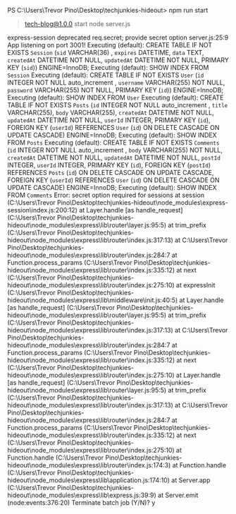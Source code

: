 <!-- error msg -->
PS C:\Users\Trevor Pino\Desktop\techjunkies-hideout> npm run start

> tech-blog@1.0.0 start
> node server.js

express-session deprecated req.secret; provide secret option server.js:25:9
App listening on port 3001!
Executing (default): CREATE TABLE IF NOT EXISTS `Session` (`sid` VARCHAR(36) , `expires` DATETIME, `data` TEXT, `createdAt` DATETIME NOT NULL, `updatedAt` DATETIME NOT NULL, PRIMARY KEY (`sid`)) ENGINE=InnoDB;
Executing (default): SHOW INDEX FROM `Session`
Executing (default): CREATE TABLE IF NOT EXISTS `User` (`id` INTEGER NOT NULL auto_increment , `username` VARCHAR(255) NOT NULL, `password` VARCHAR(255) NOT NULL, PRIMARY KEY (`id`)) ENGINE=InnoDB;
Executing (default): SHOW INDEX FROM `User`
Executing (default): CREATE TABLE IF NOT EXISTS `Posts` (`id` INTEGER NOT NULL auto_increment , `title` VARCHAR(255), `body` VARCHAR(255), `createdAt` DATETIME NOT NULL, `updatedAt` DATETIME NOT NULL, `userId` INTEGER, PRIMARY KEY (`id`), FOREIGN KEY (`userId`) REFERENCES `User` (`id`) ON DELETE CASCADE ON UPDATE CASCADE) ENGINE=InnoDB;
Executing (default): SHOW INDEX FROM `Posts`
Executing (default): CREATE TABLE IF NOT EXISTS `Comments` (`id` INTEGER NOT NULL auto_increment , `body` VARCHAR(255) NOT NULL, `createdAt` DATETIME NOT NULL, `updatedAt` DATETIME NOT NULL, `postId` INTEGER, `userId` INTEGER, PRIMARY KEY (`id`), FOREIGN KEY (`postId`) REFERENCES `Posts` (`id`) ON DELETE CASCADE ON UPDATE CASCADE, FOREIGN KEY (`userId`) 
REFERENCES `User` (`id`) ON DELETE CASCADE ON UPDATE CASCADE) ENGINE=InnoDB;
Executing (default): SHOW INDEX FROM `Comments`
Error: secret option required for sessions
    at session (C:\Users\Trevor Pino\Desktop\techjunkies-hideout\node_modules\express-session\index.js:200:12)
    at Layer.handle [as handle_request] (C:\Users\Trevor Pino\Desktop\techjunkies-hideout\node_modules\express\lib\router\layer.js:95:5)
    at trim_prefix (C:\Users\Trevor Pino\Desktop\techjunkies-hideout\node_modules\express\lib\router\index.js:317:13)
    at C:\Users\Trevor Pino\Desktop\techjunkies-hideout\node_modules\express\lib\router\index.js:284:7
    at Function.process_params (C:\Users\Trevor Pino\Desktop\techjunkies-hideout\node_modules\express\lib\router\index.js:335:12)
    at next (C:\Users\Trevor Pino\Desktop\techjunkies-hideout\node_modules\express\lib\router\index.js:275:10)
    at expressInit (C:\Users\Trevor Pino\Desktop\techjunkies-hideout\node_modules\express\lib\middleware\init.js:40:5)
    at Layer.handle [as handle_request] (C:\Users\Trevor Pino\Desktop\techjunkies-hideout\node_modules\express\lib\router\layer.js:95:5)
    at trim_prefix (C:\Users\Trevor Pino\Desktop\techjunkies-hideout\node_modules\express\lib\router\index.js:317:13)
    at C:\Users\Trevor Pino\Desktop\techjunkies-hideout\node_modules\express\lib\router\index.js:284:7
    at Function.process_params (C:\Users\Trevor Pino\Desktop\techjunkies-hideout\node_modules\express\lib\router\index.js:335:12)
    at next (C:\Users\Trevor Pino\Desktop\techjunkies-hideout\node_modules\express\lib\router\index.js:275:10)
    at Layer.handle [as handle_request] (C:\Users\Trevor Pino\Desktop\techjunkies-hideout\node_modules\express\lib\router\layer.js:95:5)
    at trim_prefix (C:\Users\Trevor Pino\Desktop\techjunkies-hideout\node_modules\express\lib\router\index.js:317:13)
    at C:\Users\Trevor Pino\Desktop\techjunkies-hideout\node_modules\express\lib\router\index.js:284:7
    at Function.process_params (C:\Users\Trevor Pino\Desktop\techjunkies-hideout\node_modules\express\lib\router\index.js:335:12)
    at next (C:\Users\Trevor Pino\Desktop\techjunkies-hideout\node_modules\express\lib\router\index.js:275:10)
    at Function.handle (C:\Users\Trevor Pino\Desktop\techjunkies-hideout\node_modules\express\lib\router\index.js:174:3)
    at Function.handle (C:\Users\Trevor Pino\Desktop\techjunkies-hideout\node_modules\express\lib\application.js:174:10)
    at Server.app (C:\Users\Trevor Pino\Desktop\techjunkies-hideout\node_modules\express\lib\express.js:39:9)
    at Server.emit (node:events:376:20)
Terminate batch job (Y/N)? y


